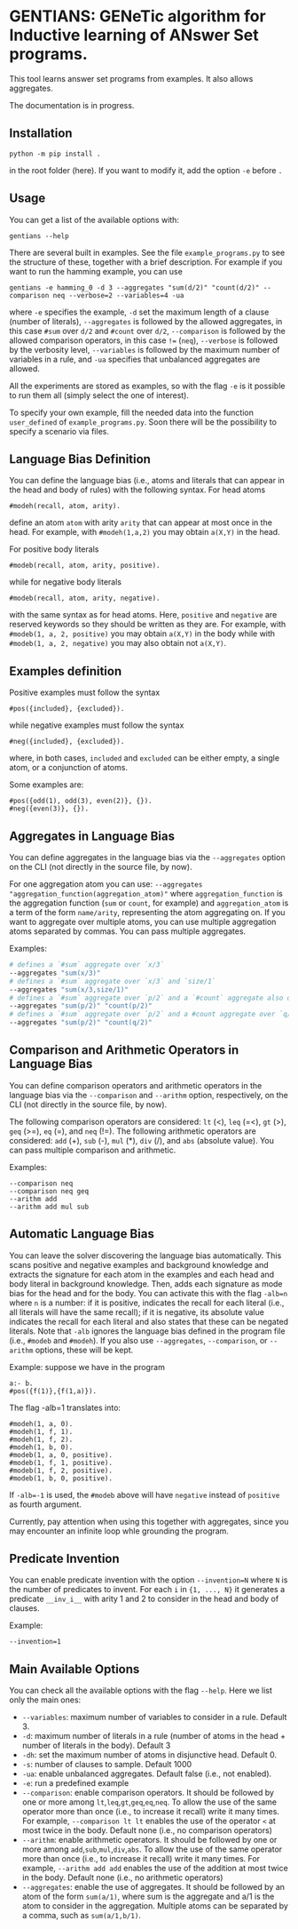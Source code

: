# GENTIANS: GENeTic algorithm for Inductive learning of ANswer Set programs.

This tool learns answer set programs from examples.
It also allows aggregates.

The documentation is in progress.

## Installation
```
python -m pip install .
```
in the root folder (here).
If you want to modify it, add the option `-e` before `.`

## Usage

You can get a list of the available options with:
```
gentians --help
```

There are several built in examples.
See the file `example_programs.py` to see the structure of these, together with a brief description.
For example if you want to run the hamming example, you can use
```
gentians -e hamming_0 -d 3 --aggregates "sum(d/2)" "count(d/2)" --comparison neq --verbose=2 --variables=4 -ua
```
where `-e` specifies the example, `-d` set the maximum length of a clause (number of literals), `--aggregates` is followed by the allowed aggregates, in this case `#sum` over `d/2` and `#count` over `d/2`, `--comparison` is followed by the allowed comparison operators, in this case `!=` (`neq`), `--verbose` is followed by the verbosity level, `--variables` is followed by the maximum number of variables in a rule, and `-ua` specifies that unbalanced aggregates are allowed.

All the experiments are stored as examples, so with the flag `-e` is it possible to run them all (simply select the one of interest). 

To specify your own example, fill the needed data into the function `user_defined` of `example_programs.py`.
Soon there will be the possibility to specify a scenario via files.

## Language Bias Definition
You can define the language bias (i.e., atoms and literals that can appear in the head and body of rules) with the following syntax.
For head atoms
```
#modeh(recall, atom, arity).
```
define an atom `atom` with arity `arity` that can appear at most once in the head.
For example, with `#modeh(1,a,2)` you may obtain `a(X,Y)` in the head.

For positive body literals
```
#modeb(recall, atom, arity, positive).
```
while for negative body literals
```
#modeb(recall, atom, arity, negative).
```
with the same syntax as for head atoms.
Here, `positive` and `negative` are reserved keywords so they should be written as they are.
For example, with `#modeb(1, a, 2, positive)` you may obtain `a(X,Y)` in the body while with `#modeb(1, a, 2, negative)` you may also obtain not `a(X,Y)`.

## Examples definition
Positive examples must follow the syntax
```
#pos({included}, {excluded}).
```
while negative examples must follow the syntax
```
#neg({included}, {excluded}).
```
where, in both cases, `included` and `excluded` can be either empty, a single atom, or a conjunction of atoms.

Some examples are:
```
#pos({odd(1), odd(3), even(2)}, {}).
#neg({even(3)}, {}).
```

## Aggregates in Language Bias
You can define aggregates in the language bias via the `--aggregates` option on the CLI (not directly in the source file, by now).

For one aggregation atom you can use:
`--aggregates "aggregation_function(aggregation_atom)"`
where `aggregation_function` is the aggregation function (`sum` or `count`, for example) and `aggregation_atom` is a term of the form `name/arity`, representing the atom aggregating on.
If you want to aggregate over multiple atoms, you can use multiple aggregation atoms separated by commas.
You can pass multiple aggregates.

Examples:
```bash
# defines a `#sum` aggregate over `x/3`
--aggregates "sum(x/3)"
# defines a `#sum` aggregate over `x/3` and `size/1`
--aggregates "sum(x/3,size/1)"
# defines a `#sum` aggregate over `p/2` and a `#count` aggregate also over `p/2`
--aggregates "sum(p/2)" "count(p/2)"
# defines a `#sum` aggregate over `p/2` and a #count aggregate over `q/2`
--aggregates "sum(p/2)" "count(q/2)"
```

## Comparison and Arithmetic Operators in Language Bias
You can define comparison operators and arithmetic operators in the language bias via the `--comparison` and `--arithm` option, respectively, on the CLI (not directly in the source file, by now).

The following comparison operators are considered: `lt` (<), `leq` (=<), `gt` (>), `geq` (>=), `eq` (=), and `neq` (!=).
The following arithmetic operators are considered: `add` (+), `sub` (-), `mul` (*), `div` (/), and `abs` (absolute value).
You can pass multiple comparison and arithmetic.

Examples:
```
--comparison neq
--comparison neq geq
--arithm add
--arithm add mul sub
```

## Automatic Language Bias
You can leave the solver discovering the language bias automatically.
This scans positive and negative examples and background knowledge and extracts the signature for each atom in the examples and each head and body literal in background knowledge.
Then, adds each signature as mode bias for the head and for the body.
You can activate this with the flag `-alb=n` where `n` is a number: if it is positive, indicates the recall for each literal (i.e., all literals will have the same recall); if it is negative, its absolute value indicates the recall for each literal and also states that these can be negated literals.
Note that `-alb` ignores the language bias defined in the program file (i.e., `#modeb` and `#modeh`).
If you also use `--aggregates`, `--comparison`, or `--arithm` options, these will be kept.

Example: suppose we have in the program
```
a:- b.
#pos({f(1)},{f(1,a)}).
```
The flag -alb=1 translates into:
```
#modeh(1, a, 0).
#modeh(1, f, 1).
#modeh(1, f, 2).
#modeh(1, b, 0).
#modeb(1, a, 0, positive).
#modeb(1, f, 1, positive).
#modeb(1, f, 2, positive).
#modeb(1, b, 0, positive).
```
If `-alb=-1` is used, the `#modeb` above will have `negative` instead of `positive` as fourth argument.

Currently, pay attention when using this together with aggregates, since you may encounter an infinite loop whle grounding the program.

## Predicate Invention
You can enable predicate invention with the option `--invention=N` where `N` is the number of predicates to invent.
For each `i` in `{1, ..., N}` it generates a predicate `__inv_i__` with arity 1 and 2 to consider in the head and body of clauses.

Example:
```
--invention=1
```

## Main Available Options

You can check all the available options with the flag `--help`.
Here we list only the main ones:
- `--variables`: maximum number of variables to consider in a rule. Default 3.
- `-d`: maximum number of literals in a rule (number of atoms in the head + number of literals in the body). Default 3
- `-dh`: set the maximum number of atoms in disjunctive head. Default 0.
- `-s`: number of clauses to sample. Default 1000
- `-ua`: enable unbalanced aggregates. Default false (i.e., not enabled).
- `-e`: run a predefined example
- `--comparison`: enable comparison operators. It should be followed by one or more among `lt`,`leq`,`gt`,`geq`,`eq`,`neq`. To allow the use of the same operator more than once (i.e., to increase it recall) write it many times. For example, `--comparison lt lt` enables the use of the operator `<` at most twice in the body. Default none (i.e., no comparison operators)
- `--arithm`: enable arithmetic operators. It should be followed by one or more among `add`,`sub`,`mul`,`div`,`abs`. To allow the use of the same operator more than once (i.e., to increase it recall) write it many times. For example, `--arithm add add` enables the use of the addition at most twice in the body. Default none (i.e., no arithmetic operators)
- `--aggregates`: enable the use of aggregates. It should be followed by an atom of the form `sum(a/1)`, where sum is the aggregate and a/1 is the atom to consider in the aggregation. Multiple atoms can be separated by a comma, such as `sum(a/1,b/1)`. 